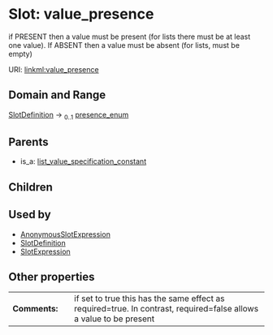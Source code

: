 
# Slot: value_presence

if PRESENT then a value must be present (for lists there must be at least one value). If ABSENT then a value must be absent (for lists, must be empty)

URI: [linkml:value_presence](https://w3id.org/linkml/value_presence)


## Domain and Range

[SlotDefinition](SlotDefinition.md) &#8594;  <sub>0..1</sub> [presence_enum](presence_enum.md)

## Parents

 *  is_a: [list_value_specification_constant](list_value_specification_constant.md)

## Children


## Used by

 * [AnonymousSlotExpression](AnonymousSlotExpression.md)
 * [SlotDefinition](SlotDefinition.md)
 * [SlotExpression](SlotExpression.md)

## Other properties

|  |  |  |
| --- | --- | --- |
| **Comments:** | | if set to true this has the same effect as required=true. In contrast, required=false allows a value to be present |